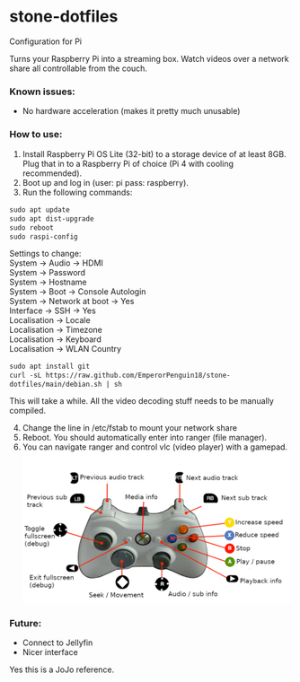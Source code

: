 # stone-dotfiles
Configuration for Pi

Turns your Raspberry Pi into a streaming box. Watch videos over a network share all controllable from the couch.

### Known issues:
- No hardware acceleration (makes it pretty much unusable)

### How to use:
1. Install Raspberry Pi OS Lite (32-bit) to a storage device of at least 8GB. Plug that in to a Raspberry Pi of choice (Pi 4 with cooling recommended).
2. Boot up and log in (user: pi pass: raspberry).
3. Run the following commands:
```
sudo apt update
sudo apt dist-upgrade
sudo reboot
sudo raspi-config
```
Settings to change:  
System -> Audio -> HDMI  
System -> Password  
System -> Hostname  
System -> Boot -> Console Autologin  
System -> Network at boot -> Yes  
Interface -> SSH -> Yes  
Localisation -> Locale  
Localisation -> Timezone  
Localisation -> Keyboard  
Localisation -> WLAN Country
```
sudo apt install git
curl -sL https://raw.github.com/EmperorPenguin18/stone-dotfiles/main/debian.sh | sh
```
This will take a while. All the video decoding stuff needs to be manually compiled.

4. Change the line in /etc/fstab to mount your network share
5. Reboot. You should automatically enter into ranger (file manager).
6. You can navigate ranger and control vlc (video player) with a gamepad.
![alt text](https://raw.githubusercontent.com/EmperorPenguin18/stone-dotfiles/main/diagram.png)

### Future:
- Connect to Jellyfin
- Nicer interface

Yes this is a JoJo reference.
